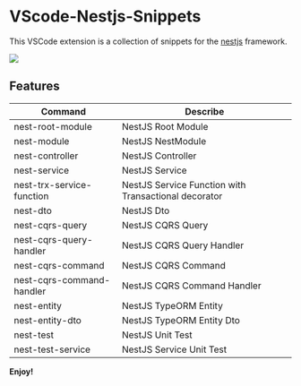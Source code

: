 # VScode-Nestjs-Snippets

This VSCode extension is a collection of snippets for the [nestjs](https://nestjs.com/) framework.

<img src="https://user-images.githubusercontent.com/18631357/150673012-46aa4d94-91b4-448d-baa8-c208a9858557.gif">

## Features

| Command                   | Describe                                             |
| ------------------------- | ---------------------------------------------------- |
| nest-root-module          | NestJS Root Module                                   |
| nest-module               | NestJS NestModule                                    |
| nest-controller           | NestJS Controller                                    |
| nest-service              | NestJS Service                                       |
| nest-trx-service-function | NestJS Service Function with Transactional decorator |
| nest-dto                  | NestJS Dto                                           |
| nest-cqrs-query           | NestJS CQRS Query                                    |
| nest-cqrs-query-handler   | NestJS CQRS Query Handler                            |
| nest-cqrs-command         | NestJS CQRS Command                                  |
| nest-cqrs-command-handler | NestJS CQRS Command Handler                          |
| nest-entity               | NestJS TypeORM Entity                                |
| nest-entity-dto           | NestJS TypeORM Entity Dto                            |
| nest-test                 | NestJS Unit Test                                     |
| nest-test-service         | NestJS Service Unit Test                             |

**Enjoy!**
